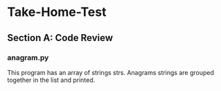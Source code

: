 # Take-Home-Test

## Section A: Code Review
### anagram.py
This program has an array of strings strs.
Anagrams strings are grouped together in the list and printed.

